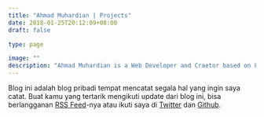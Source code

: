 ```yaml
---
title: "Ahmad Muhardian | Projects"
date: 2018-01-25T20:12:09+08:00
draft: false

type: page

image: ""
description: "Ahmad Muhardian is a Web Developer and Craetor based on Lombok, Indonesia."
---
```


Blog ini adalah blog pribadi tempat mencatat segala hal yang ingin saya catat.
Buat kamu yang tertarik mengikuti update dari blog ini, bisa berlangganan
[RSS Feed](http://feeds.feedburner.com/ardianta)-nya atau ikuti saya di [Twitter](https://twitter.com/ardiantapargo) dan [Github](https://github.com/ardianta).